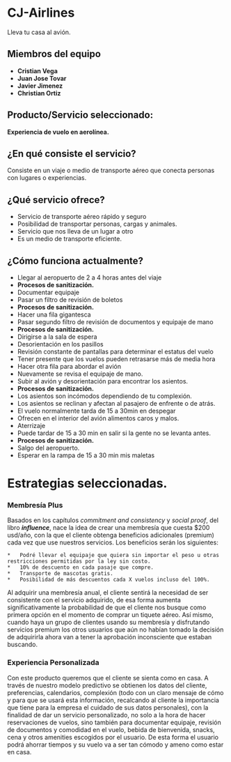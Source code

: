 # CJ-Airlines
Lleva tu casa al avión.

## Miembros del equipo

- **Cristian Vega**
- **Juan Jose Tovar**
- **Javier Jimenez**
- **Christian Ortiz**

## Producto/Servicio seleccionado:

**Experiencia de vuelo en aerolínea.**

## ¿En qué consiste el servicio?

Consiste en un viaje o medio de transporte aéreo que conecta personas con lugares o experiencias.

## ¿Qué servicio ofrece?

- Servicio de transporte aéreo rápido y seguro
- Posibilidad de transportar personas, cargas y animales.
- Servicio que nos lleva de un lugar a otro
- Es un medio de transporte eficiente.

## ¿Cómo funciona actualmente?

- Llegar al aeropuerto de 2 a 4 horas antes del viaje
- **Procesos de sanitización.**
- Documentar equipaje
- Pasar un filtro de revisión de boletos
- **Procesos de sanitización.**
- Hacer una fila gigantesca
- Pasar segundo filtro de revisión de documentos y equipaje de mano
- **Procesos de sanitización.**
- Dirigirse a la sala de espera
- Desorientación en los pasillos
- Revisión constante de pantallas para determinar el estatus del vuelo
- Tener presente que los vuelos pueden retrasarse más de media hora
- Hacer otra fila para abordar el avión
- Nuevamente se revisa el equipaje de mano.
- Subir al avión y desorientación para encontrar los asientos.
- **Procesos de sanitización.**
- Los asientos son incómodos dependiendo de tu complexión.
- Los asientos se reclinan y afectan al pasajero de enfrente o de atrás.
- El vuelo normalmente tarda de 15 a 30min en despegar
- Ofrecen en el interior del avión alimentos caros y malos.
- Aterrizaje
- Puede tardar de 15 a 30 min en salir si la gente no se levanta antes.
- **Procesos de sanitización.**
- Salgo del aeropuerto.
- Esperar en la rampa de 15 a 30 min mis maletas

# Estrategias seleccionadas. 

### **Membresía Plus**

Basados en los capítulos _commitment and consistency_ y _social proof_, del libro **_influence_**, nace la idea de crear una membresía que cuesta $200 usd/año, con la que el cliente obtenga beneficios adicionales (premium) cada vez que use nuestros servicios. Los beneficios serán los siguientes:


    *   Podré llevar el equipaje que quiera sin importar el peso u otras restricciones permitidas por la ley sin costo.
    *   10% de descuento en cada pasaje que compre.
    *   Transporte de mascotas gratis.
    *   Posibilidad de más descuentos cada X vuelos incluso del 100%.

Al adquirir una membresía anual, el cliente sentirá la necesidad de ser consistente con el servicio adquirido, de esa forma aumenta significativamente la probabilidad de que el cliente nos busque como primera opción en el momento de comprar un tiquete aéreo. Así mismo, cuando haya un grupo de clientes usando su membresía y disfrutando servicios premium los otros usuarios que aún no habían tomado la decisión de adquirirla ahora van a tener la aprobación inconsciente que estaban buscando.


### **Experiencia Personalizada**

Con este producto queremos que el cliente se sienta como en casa. A través de nuestro modelo predictivo se obtienen los datos del cliente, preferencias, calendarios, complexión (todo con un claro mensaje de cómo y para que se usará esta información, recalcando al cliente la importancia que tiene para la empresa el cuidado de sus datos personales), con la finalidad de dar un servicio personalizado, no solo a la hora de hacer reservaciones de vuelos, sino también para documentar equipaje, revisión de documentos y comodidad en el vuelo, bebida de bienvenida, snacks, cena y otros amenities escogidos por el usuario. De esta forma el usuario podrá ahorrar tiempos y su vuelo va a ser tan cómodo y ameno como  estar en casa. 
